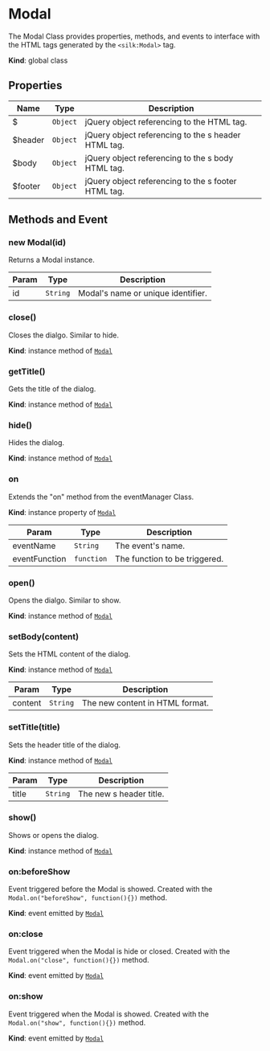 # Modal
 The Modal Class provides properties, methods, and events to interface with the HTML tags generated by the ```<silk:Modal>``` tag.

**Kind**: global class  
## Properties

| Name | Type | Description |
| --- | --- | --- |
| $| <code>Object</code> | jQuery object referencing to the HTML tag. |
| $header | <code>Object</code> | jQuery object referencing to the s header HTML tag. |
| $body | <code>Object</code> | jQuery object referencing to the s body HTML tag. |
| $footer | <code>Object</code> | jQuery object referencing to the s footer HTML tag. |



## Methods and Event
 <a name="_new"></a>

### new Modal(id)
Returns a Modal instance.


| Param | Type | Description |
| --- | --- | --- |
| id | <code>String</code> | Modal's name or unique identifier. |

<a name="Modal+close"></a>

### close()
Closes the dialgo. Similar to hide.

**Kind**: instance method of [<code>Modal</code>](#Modal)  
<a name="Modal+getTitle"></a>

### getTitle()
Gets the title of the dialog.

**Kind**: instance method of [<code>Modal</code>](#Modal)  
<a name="Modal+hide"></a>

### hide()
Hides the dialog.

**Kind**: instance method of [<code>Modal</code>](#Modal)  
<a name="Modal+on"></a>

### on
Extends the "on" method from the eventManager Class.

**Kind**: instance property of [<code>Modal</code>](#Modal)  

| Param | Type | Description |
| --- | --- | --- |
| eventName | <code>String</code> | The event's name. |
| eventFunction | <code>function</code> | The function to be triggered. |

<a name="Modal+open"></a>

### open()
Opens the dialgo. Similar to show.

**Kind**: instance method of [<code>Modal</code>](#Modal)  
<a name="Modal+setBody"></a>

### setBody(content)
Sets the HTML content of the dialog.

**Kind**: instance method of [<code>Modal</code>](#Modal)  

| Param | Type | Description |
| --- | --- | --- |
| content | <code>String</code> | The new content in HTML format. |

<a name="Modal+setTitle"></a>

### setTitle(title)
Sets the header title of the dialog.

**Kind**: instance method of [<code>Modal</code>](#Modal)  

| Param | Type | Description |
| --- | --- | --- |
| title | <code>String</code> | The new s header title. |

<a name="Modal+show"></a>

### show()
Shows or opens the dialog.

**Kind**: instance method of [<code>Modal</code>](#Modal)  
<a name="Modal+Event_beforeShow"></a>

### on:beforeShow
Event triggered before the Modal is showed. Created with the ```Modal.on("beforeShow", function(){})``` method.

**Kind**: event emitted by [<code>Modal</code>](#Modal)  
<a name="Modal+Event_close"></a>

### on:close
Event triggered when the Modal is hide or closed. Created with the ```Modal.on("close", function(){})``` method.

**Kind**: event emitted by [<code>Modal</code>](#Modal)  
<a name="Modal+Event_show"></a>

### on:show
Event triggered when the Modal is showed. Created with the ```Modal.on("show", function(){})``` method.

**Kind**: event emitted by [<code>Modal</code>](#Modal)  

